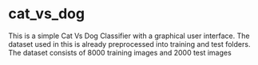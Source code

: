 # cat_vs_dog
This is a simple Cat Vs Dog Classifier with a graphical user interface.
The dataset used in this is already preprocessed into training and test folders.
The dataset consists of 8000 training images and 2000 test images
